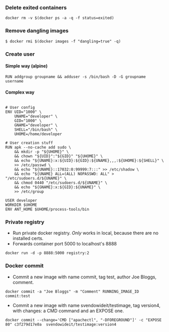 ### Delete exited containers
```
docker rm -v $(docker ps -a -q -f status=exited)
```

### Remove dangling images
```
$ docker rmi $(docker images -f "dangling=true" -q)
```

### Create user
#### Simple way (alpine)
```
RUN addgroup groupname && adduser -s /bin/bash -D -G groupname username

```
#### Complex way
```

# User config
ENV UID="1000" \
    UNAME="developer" \
    GID="1000" \
    GNAME="developer" \
    SHELL="/bin/bash" \
    UHOME=/home/developer

# User creation stuff
RUN apk --no-cache add sudo \
    && mkdir -p "${UHOME}" \
    && chown "${UID}":"${GID}" "${UHOME}" \
    && echo "${UNAME}:x:${UID}:${GID}:${UNAME},,,:${UHOME}:${SHELL}" \
    >> /etc/passwd \
    && echo "${UNAME}::17032:0:99999:7:::" >> /etc/shadow \
    && echo "${UNAME} ALL=(ALL) NOPASSWD: ALL" > "/etc/sudoers.d/${UNAME}" \
    && chmod 0440 "/etc/sudoers.d/${UNAME}" \
    && echo "${GNAME}:x:${GID}:${UNAME}" \
    >> /etc/group

USER developer
WORKDIR $UHOME
ENV ANT_HOME $UHOME/process-tools/bin
```

### Private registry
* Run private docker registry. *Only* works in local, because there are no installed certs.
* Forwards container port 5000 to localhost's 8888
```
docker run -d -p 8888:5000 registry:2
```

### Docker commit
* Commit a new image with name commit, tag test, author Joe Bloggs, comment.
```
docker commit -a "Joe Bloggs" -m "Comment" RUNNING_IMAGE_ID commit:test
```
* Commit a new image with name svendowideit/testimage, tag version4, with changes: a CMD command and an EXPOSE one.
```
docker commit --change='CMD ["apachectl", "-DFOREGROUND"]' -c "EXPOSE 80" c3f279d17e0a  svendowideit/testimage:version4
```
